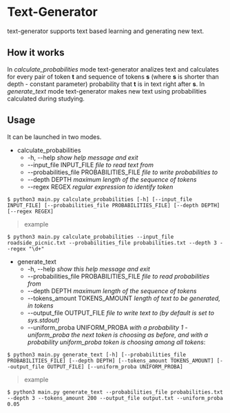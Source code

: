 # Text-Generator

text-generator supports text based learning and generating new text.

## How it works
In _calculate_probabilities_ mode text-generator analizes text and calculates for every pair of token __t__ and sequence of tokens __s__ (where __s__ is shorter than depth - constant parameter) probability that __t__ is in text right after __s__. In _generate_text_ mode text-generator makes new text using probabilities calculated during studying.

## Usage

It can be launched in two modes.
* calculate_probabilities
  * -h, --help                                  _show help message and exit_
  * --input\_file INPUT\_FILE                   _file to read text from_
  * --probabilities\_file PROBABILITIES\_FILE   _file to write probabilities to_
  * --depth DEPTH                               _maximum length of the sequence of tokens_
  * --regex REGEX                               _regular expression to identify token_
```shell
$ python3 main.py calculate_probabilities [-h] [--input_file INPUT_FILE] [--probabilities_file PROBABILITIES_FILE] [--depth DEPTH] [--regex REGEX]
```
> example
```shell
$ python3 main.py calculate_probabilities --input_file roadside_picnic.txt --probabilities_file probabilities.txt --depth 3 --regex "\d+"
```

* generate_text
  *  -h, --help                                 _show this help message and exit_
  *  --probabilities\_file PROBABILITIES\_FILE  _file to read probabilities from_
  *  --depth DEPTH                              _maximum length of the sequence of tokens_
  *  --tokens\_amount TOKENS\_AMOUNT            _length of text to be generated, in tokens_
  *  --output\_file OUTPUT\_FILE                _file to write text to (by default is set to sys.stdout)_
  *  --uniform\_proba UNIFORM\_PROBA            *with a probability 1 - uniform\_proba the next token is 
                                                choosing as before, and with a probability uniform_proba 
                                                token is choosing among all tokens*:
```shell
$ python3 main.py generate_text [-h] [--probabilities_file PROBABILITIES_FILE] [--depth DEPTH] [--tokens_amount TOKENS_AMOUNT] [--output_file OUTPUT_FILE] [--uniform_proba UNIFORM_PROBA]
```
> example
```shell
$ python3 main.py generate_text --probabilities_file probabilities.txt --depth 3 --tokens_amount 200 --output_file output.txt --uniform_proba 0.05
```
